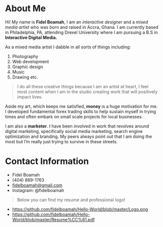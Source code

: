 # About Me

Hi! My name is **Fidel Boamah**, I am an *interactive designer* and a *mixed media artist* who was born and raised in Accra, Ghana. I am currently based in Philadelphia, PA, attending Drexel University where I am pursuing a B.S in **Interactive Digital Media.**

As a mixed media artist I dabble in all sorts of things including:
 1. Photography
 2. Web development
 3. Graphic design
 4. Music
 5. Drawing etc.

>I do all these creative things because I am an artist at heart, I feel most content when I am in the studio creating work that will positively impact lives.  

Aside my art, which keeps me satisfied, **money** is a huge motivation for me. I developed fundamental forex trading skills to help sustain myself in trying times and often embark on small scale projects for local businesses.

I am also a **marketer**. I have been involved in work that revolves around digital marketing, specifically social media marketing, search engine optimization and branding. My peers always point out that I am doing the most but I’m really just trying to survive in these streets.

# Contact Information

- Fidel Boamah
- (404) 889-1763
- fidelboamah@gmail.com
- Instagram: @fidelboamah

>Below you can find my resume and professional logo!

- https://github.com/fidelboamah/Hello-World/blob/master/Logo.png
- https://github.com/fidelboamah/Hello-World/blob/master/Resume%CC%81.pdf
